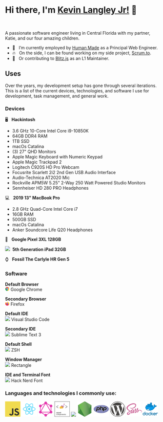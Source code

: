 # **Hi there, I'm [Kevin Langley Jr!](https://kevinlangleyjr.dev) 👋**

<br />

A passionate software engineer living in Central Florida with my partner, Katie, and our four amazing children.

- 💼 &nbsp;&nbsp;I’m currently employed by [Human Made](https://hmn.md) as a Principal Web Engineer.
- 🔥 &nbsp;&nbsp;On the side, I can be found working on my side project, [Scrum.to](https://scrum.to).
- 🎉 &nbsp;&nbsp;Or contributing to [Blitz.js](https://github.com/blitz-js/blitz) as an L1 Maintainer.

## **Uses**

Over the years, my development setup has gone through several iterations. This is a list of the current devices, technologies, and software I use for development, task management, and general work.

### **Devices**
🖥  &nbsp;&nbsp;**Hackintosh**
- 3.6 GHz 10-Core Intel Core i9-10850K
- 64GB DDR4 RAM
- 1TB SSD
- macOs Catalina
- (3) 27" QHD Monitors
- Apple Magic Keyboard with Numeric Keypad
- Apple Magic Trackpad 2
- Logitech C920S HD Pro Webcam
- Focusrite Scarlett 2i2 2nd Gen USB Audio Interface
- Audio-Technica AT2020 Mic
- Rockville APM5W 5.25" 2-Way 250 Watt Powered Studio Monitors
- Sennheiser HD 280 PRO Headphones


💻  &nbsp;&nbsp;**2019 13" MacBook Pro**
- 2.8 GHz Quad-Core Intel Core i7
- 16GB RAM
- 500GB SSD
- macOs Catalina
- Anker Soundcore Life Q20 Headphones

📱 &nbsp;&nbsp;**Google Pixel 3XL 128GB**


<img height="18" src="https://res.cloudinary.com/kevinlangleyjr-dev/image/upload/v1617326788/github-readme/apple-ipad_qyj1we.svg" />&nbsp;&nbsp;**5th Generation iPad 32GB**

⌚️ &nbsp;&nbsp;**Fossil The Carlyle HR Gen 5**
### **Software**

**Default Browser**  
<img height="14" src="https://raw.githubusercontent.com/github/explore/80688e429a7d4ef2fca1e82350fe8e3517d3494d/topics/chrome/chrome.png" /> Google Chrome

**Secondary Browser**  
<img height="14" src="https://raw.githubusercontent.com/github/explore/728542e0d33f83720614f61923a9cb424264db23/topics/firefox/firefox.png" /> Firefox

**Default IDE**  
<img height="14" src="https://res.cloudinary.com/kevinlangleyjr-dev/image/upload/v1617325247/github-readme/Visual_Studio_Code_adjfaq.svg" />  Visual Studio Code

**Secondary IDE**  
<img height="14" src="https://res.cloudinary.com/kevinlangleyjr-dev/image/upload/v1617325930/github-readme/sublime-text_e4r1bn.svg" />  Sublime Text 3

**Default Shell**  
<img height="14" src="https://res.cloudinary.com/kevinlangleyjr-dev/image/upload/v1617360397/github-readme/terminal-icon_ytfyhm.svg" />  ZSH

**Window Manager**  
<img height="14" src="https://res.cloudinary.com/kevinlangleyjr-dev/image/upload/v1618147115/github-readme/rectangle_stnqek.png" />  Rectangle

**IDE and Terminal Font**  
<img height="14" src="https://res.cloudinary.com/kevinlangleyjr-dev/image/upload/v1618148256/github-readme/font_w5do4f.svg" />  Hack Nerd Font

### **Languages and technologies I commonly use:**  

<code><img height="50" src="https://raw.githubusercontent.com/github/explore/80688e429a7d4ef2fca1e82350fe8e3517d3494d/topics/javascript/javascript.png"></code>
<code><img height="50" src="https://raw.githubusercontent.com/github/explore/80688e429a7d4ef2fca1e82350fe8e3517d3494d/topics/react/react.png"></code>
<code><img height="50" src="https://raw.githubusercontent.com/github/explore/80688e429a7d4ef2fca1e82350fe8e3517d3494d/topics/graphql/graphql.png"></code>
<code><img height="50" src="https://raw.githubusercontent.com/github/explore/80688e429a7d4ef2fca1e82350fe8e3517d3494d/topics/styled-components/styled-components.png"></code>
<code><img height="50" src="https://kevinlangleyjr-public.s3.amazonaws.com/nextjs-logo.jpg"></code>
<code><img height="50" src="https://raw.githubusercontent.com/github/explore/80688e429a7d4ef2fca1e82350fe8e3517d3494d/topics/nodejs/nodejs.png"></code>
<code><img height="50" src="https://raw.githubusercontent.com/github/explore/80688e429a7d4ef2fca1e82350fe8e3517d3494d/topics/php/php.png"></code>
<code><img height="50" src="https://raw.githubusercontent.com/github/explore/80688e429a7d4ef2fca1e82350fe8e3517d3494d/topics/wordpress/wordpress.png"></code>
<code><img height="50" src="https://raw.githubusercontent.com/github/explore/80688e429a7d4ef2fca1e82350fe8e3517d3494d/topics/sass/sass.png"></code>
<code><img height="50" src="https://raw.githubusercontent.com/github/explore/80688e429a7d4ef2fca1e82350fe8e3517d3494d/topics/docker/docker.png"></code>
